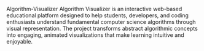 Algorithm-Visualizer
Algorithm Visualizer is an interactive web-based educational platform designed to help students, developers, and coding enthusiasts understand fundamental computer science algorithms through visual representation. The project transforms abstract algorithmic concepts into engaging, animated visualizations that make learning intuitive and enjoyable.
